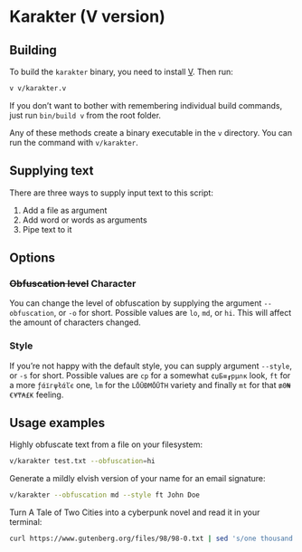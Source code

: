 # Karakter (V version)

## Building

To build the `karakter` binary, you need to install [V](https://vlang.io). Then run:

```bash
v v/karakter.v
```

If you don’t want to bother with remembering individual build commands, just run `bin/build v` from the root folder.

Any of these methods create a binary executable in the `v` directory. You can run the command with `v/karakter`.

## Supplying text

There are three ways to supply input text to this script:

  1) Add a file as argument
  2) Add word or words as arguments
  3) Pipe text to it

## Options

### ~~Obfuscation level~~ Character

You can change the level of obfuscation by supplying the argument `--obfuscation`, or `-o` for short. Possible values are `lo`, `md`, or `hi`. This will affect the amount of characters changed.

### Style

If you’re not happy with the default style, you can supply argument `--style`, or `-s` for short. Possible values are `cp` for a somewhat `¢џБ≡┎pμ∩κ` look, `ft` for a more `ƒάїгψłάľє` one, `lm` for the `LŌŪĐMŌŪṪH` variety and finally `mt` for that `₥0₦€¥₸₳£₭` feeling.

## Usage examples

Highly obfuscate text from a file on your filesystem:

```bash
v/karakter test.txt --obfuscation=hi
```

Generate a mildly elvish version of your name for an email signature:

```bash
v/karakter --obfuscation md --style ft John Doe
```

Turn A Tale of Two Cities into a cyberpunk novel and read it in your terminal:

```bash
curl https://www.gutenberg.org/files/98/98-0.txt | sed 's/one thousand seven/two thousand seven/g' | tr a-z A-Z | v/karakter -o md -s cp | less
```

